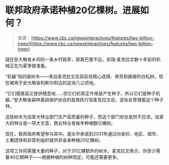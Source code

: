 <!--yml

category: 未分类

date: 2024-05-29 12:47:52

-->

# 联邦政府承诺种植20亿棵树。进展如何？

> 来源：[https://www.cbc.ca/newsinteractives/features/two-billion-trees](https://www.cbc.ca/newsinteractives/features/two-billion-trees)

就在安大略省乡间的一条乡村路旁，距离巴里不远，凯瑞·麦克拉文数十年前的机械正在为夏季做准备。

“机器”指的是树木——来自麦克拉文及其前任精心选择、修剪和嫁接的白松树，现在被用于安大略省利斯尔附近的这块八公顷地。

“它们既美丽又提供栖息地……但它们的真正作用是产生种子，所以它们是种子机器，”安大略省森林基因保护协会的首席执行官麦克拉文说，该协会管理着这个种子林。

这些树木为加拿大林业部门生产高质量的种子，而这个部门却总是供不应求。加拿大的林业是一项大生意，商业林业者每年种植数亿棵树。

现在，联邦政府希望参与其中。渥太华承诺到2031年通过向省份、地区、城市、土著团体和非营利组织提供资金来种植20亿棵树。

这项工作将需要大量的种子。对于20亿棵额外的树木，麦克拉文表示，你至少需要40亿颗种子——根据种植的树种而定，可能还需要更多。
